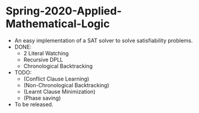 # Spring-2020-Applied-Mathematical-Logic
- An easy implementation of a SAT solver to solve satisfiability problems.
- DONE:
  - 2 Literal Watching
  - Recursive DPLL
  - Chronological Backtracking
- TODO:
  - (Conflict Clause Learning)
  - (Non-Chronological Backtracking)
  - (Learnt Clause Minimization)
  - (Phase saving)
- To be released.
